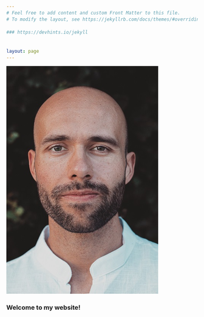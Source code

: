 ```yaml
---
# Feel free to add content and custom Front Matter to this file.
# To modify the layout, see https://jekyllrb.com/docs/themes/#overriding-theme-defaults

### https://devhints.io/jekyll


layout: page
---
```

<!-- <table>
<colgroup>
<col width="30%" />
<col width="70%" />
</colgroup>
<tbody>
<tr>
<td markdown="span">![(c) Fabian Balensiefer](portrait.jpg)</td>
<td markdown="span">*Welcome to my website!*<br>
[Click here to see my most recent project](https://nbviewer.org/github/fbalensiefer/Interactive_Network_Visualisations/blob/main/InteracNetwVis.ipynb)<br></td>
</tr>
<tr>
<td markdown="span"></td>
<td markdown="span">**Please note: This site is currently under construction!**</td>
</tr>
</tbody>
</table> -->
![(c) Fabian Balensiefer](portrait.jpg)
### Welcome to my website!
